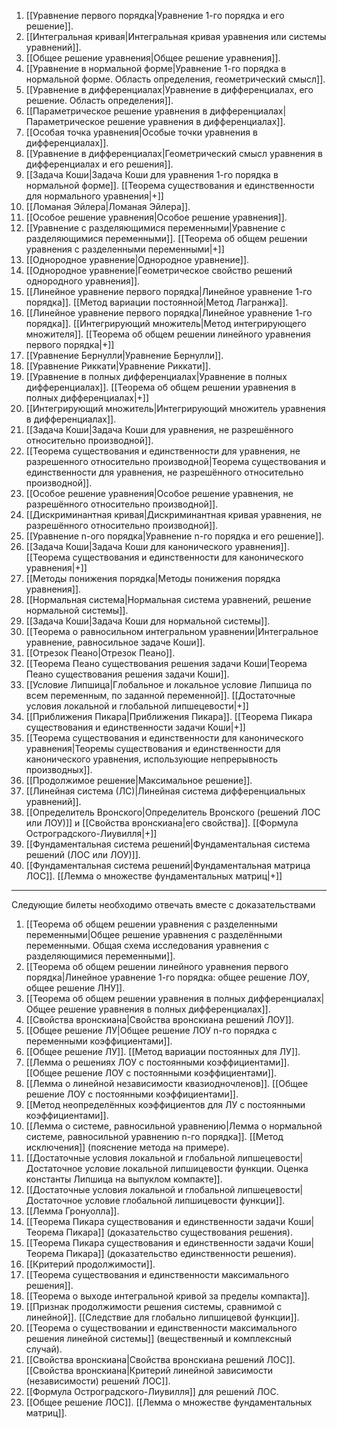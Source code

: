 1. [[Уравнение первого порядка|Уравнение 1-го порядка и его решение]].
2. [[Интегральная кривая|Интегральная кривая уравнения или системы уравнений]].
3. [[Общее решение уравнения|Общее решение уравнения]].
4. [[Уравнение в нормальной форме|Уравнение 1-го порядка в нормальной форме. Область определения, геометрический смысл]].
5. [[Уравнение в дифференциалах|Уравнение в дифференциалах, его решение. Область определения]].
6. [[Параметрическое решение уравнения в дифференциалах|Параметрическое решение уравнения в дифференциалах]].
7. [[Особая точка уравнения|Особые точки уравнения в дифференциалах]].
8. [[Уравнение в дифференциалах|Геометрический смысл уравнения в дифференциалах и его решения]].
9. [[Задача Коши|Задача Коши для уравнения 1-го порядка в нормальной форме]]. [[Теорема существования и единственности для нормального уравнения|+]]
10. [[Ломаная Эйлера|Ломаная Эйлера]].
11. [[Особое решение уравнения|Особое решение уравнения]].
12. [[Уравнение с разделяющимися переменными|Уравнение с разделяющимися переменными]]. [[Теорема об общем решении уравнения с разделенными переменными|+]]
13. [[Однородное уравнение|Однородное уравнение]].
14. [[Однородное уравнение|Геометрическое свойство решений однородного уравнения]].
15. [[Линейное уравнение первого порядка|Линейное уравнение 1-го порядка]]. [[Метод вариации постоянной|Метод Лагранжа]].
16. [[Линейное уравнение первого порядка|Линейное уравнение 1-го порядка]]. [[Интегрирующий множитель|Метод интегрирующего множителя]]. [[Теорема об общем решении линейного уравнения первого порядка|+]]
17. [[Уравнение Бернулли|Уравнение Бернулли]].
18. [[Уравнение Риккати|Уравнение Риккати]].
19. [[Уравнение в полных дифференциалах|Уравнение в полных дифференциалах]]. [[Теорема об общем решении уравнения в полных дифференциалах|+]]
20. [[Интегрирующий множитель|Интегрирующий множитель уравнения в дифференциалах]].
21. [[Задача Коши|Задача Коши для уравнения, не разрешённого относительно производной]].
22. [[Теорема существования и единственности для уравнения, не разрешенного относительно производной|Теорема существования и единственности для уравнения, не разрешённого относительно производной]].
23. [[Особое решение уравнения|Особое решение уравнения, не разрешённого относительно производной]].
24. [[Дискриминантная кривая|Дискриминантная кривая уравнения, не разрешённого относительно производной]].
25. [[Уравнение n-ого порядка|Уравнение n-го порядка и его решение]].
26. [[Задача Коши|Задача Коши для канонического уравнения]]. [[Теорема существования и единственности для канонического уравнения|+]]
27. [[Методы понижения порядка|Методы понижения порядка уравнения]].
28. [[Нормальная система|Нормальная система уравнений, решение нормальной системы]].
29. [[Задача Коши|Задача Коши для нормальной системы]].
30. [[Теорема о равносильном интегральном уравнении|Интегральное уравнение, равносильное задаче Коши]].
31. [[Отрезок Пеано|Отрезок Пеано]].
32. [[Теорема Пеано существования решения задачи Коши|Теорема Пеано существования решения задачи Коши]].
33. [[Условие Липшица|Глобальное и локальное условие Липшица по всем переменным, по заданной переменной]]. [[Достаточные условия локальной и глобальной липшецевости|+]]
34. [[Приближения Пикара|Приближения Пикара]]. [[Теорема Пикара существования и единственности задачи Коши|+]]
35. [[Теорема существования и единственности для канонического уравнения|Теоремы существования и единственности для канонического уравнения, использующие непрерывность производных]].
36. [[Продолжимое решение|Максимальное решение]].
37. [[Линейная система (ЛС)|Линейная система дифференциальных уравнений]].
38. [[Определитель Вронского|Определитель Вронского (решений ЛОС или ЛОУ)]] и [[Свойства вронскиана|его свойства]]. [[Формула Остроградского-Лиувилля|+]]
39. [[Фундаментальная система решений|Фундаментальная система решений (ЛОС или ЛОУ)]].
40. [[Фундаментальная система решений|Фундаментальная матрица ЛОС]]. [[Лемма о множестве фундаментальных матриц|+]]

---

Следующие билеты необходимо отвечать вместе с доказательствами
1. [[Теорема об общем решении уравнения с разделенными переменными|Общее решение уравнения с разделёнными переменными. Общая схема исследования уравнения с разделяющимися переменными]].
2. [[Теорема об общем решении линейного уравнения первого порядка|Линейное уравнение 1-го порядка: общее решение ЛОУ, общее решение ЛНУ]].
3. [[Теорема об общем решении уравнения в полных дифференциалах|Общее решение уравнения в полных дифференциалах]].
4. [[Свойства вронскиана|Свойства вронскиана решений ЛОУ]].
5. [[Общее решение ЛУ|Общее решение ЛОУ n-го порядка с переменными коэффициентами]].
6. [[Общее решение ЛУ]]. [[Метод вариации постоянных для ЛУ]].
7. [[Лемма о решениях ЛОУ с постоянными коэффициентами]]. [[Общее решение ЛОУ с постоянными коэффициентами]].
8. [[Лемма о линейной независимости квазиодночленов]]. [[Общее решение ЛОУ с постоянными коэффициентами]].
9. [[Метод неопределённых коэффициентов для ЛУ с постоянными коэффициентами]].
10. [[Лемма о системе, равносильной уравнению|Лемма о нормальной системе, равносильной уравнению n-го порядка]]. [[Метод исключения]] (пояснение метода на примере).
11. [[Достаточные условия локальной и глобальной липшецевости|Достаточное условие локальной липшицевости функции. Оценка константы Липшица на выпуклом компакте]].
12. [[Достаточные условия локальной и глобальной липшецевости|Достаточное условие глобальной липшицевости функции]].
13. [[Лемма Гронуолла]].
14. [[Теорема Пикара существования и единственности задачи Коши|Теорема Пикара]] (доказательство существования решения).
15. [[Теорема Пикара существования и единственности задачи Коши|Теорема Пикара]] (доказательство единственности решения).
16. [[Критерий продолжимости]].
17. [[Теорема существования и единственности максимального решения]].
18. [[Теорема о выходе интегральной кривой за пределы компакта]].
19. [[Признак продолжимости решения системы, сравнимой с линейной]]. [[Следствие для глобально липшицевой функции]].
20. [[Теорема о существовании и единственности максимального решения линейной системы]] (вещественный и комплексный случай).
21. [[Свойства вронскиана|Свойства вронскиана решений ЛОС]]. [[Свойства вронскиана|Критерий линейной зависимости (независимости) решений ЛОС]].
22. [[Формула Остроградского-Лиувилля]] для решений ЛОС.
23. [[Общее решение ЛОС]]. [[Лемма о множестве фундаментальных матриц]].
